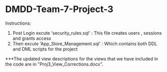 # DMDD-Team-7-Project-3

Instructions:
1. Post Login excute 'security_rules.sql' : This file creates users , sessions and grants access
2. Then excute 'App_Store_Management.sql' : Which contains both DDL and DML scripts for the project


***The updated view descriptions for the views that we have included in the code are in "Proj3_View_Corrections.docx".
